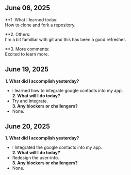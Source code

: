 ## June 06, 2025  
**1. What I learned today:  
How to clone and fork a repository.  

**2. Others:  
I'm a bit familliar with git and this has been a good refresher.  

**3. More comments:  
Excited to learn more.  

## June 19, 2025  
**1. What did I accomplish yesterday?**  
- I learned how to integrate google contacts into my app.  
**2. What will I do today?**  
- Try and integrate.  
**3. Any blockers or challengers?**  
- None.

## June 20, 2025  
**1. What did I accomplish yesterday?**  
- I Integrated the google contacts into my app.  
**2. What will I do today?**  
- Redesign the user-info.  
**3. Any blockers or challengers?**  
- None.  
